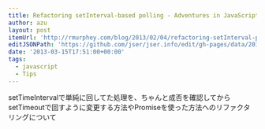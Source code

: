 ```yaml
---
title: Refactoring setInterval-based polling - Adventures in JavaScript Development
author: azu
layout: post
itemUrl: 'http://rmurphey.com/blog/2013/02/04/refactoring-setInterval-polling/'
editJSONPath: 'https://github.com/jser/jser.info/edit/gh-pages/data/2013/03/index.json'
date: '2013-03-15T17:51:00+00:00'
tags:
  - javascript
  - Tips
---
```

setTimeIntervalで単純に回してた処理を、ちゃんと成否を確認してからsetTimeoutで回すように変更する方法やPromiseを使った方法へのリファクタリングについて
